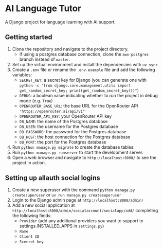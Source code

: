 # AI Language Tutor

A Django project for language learning with AI support.

## Getting started

1. Clone the repository and navigate to the project directory.
    * If using a postgres database connection, clone the `aws-postgres` branch instead of `master`.
2. Set up the virtual environment and install the dependencies with `uv sync`
3. Create a `.env` file or rename the `.env.example` file and add the following variables:
	* `SECRET_KEY`: a secret key for Django (you can generate one with `python -c "from django.core.management.utils import get_random_secret_key; print(get_random_secret_key())"`)
	* `DEBUG`: a boolean value indicating whether to run the project in debug mode (e.g. `True`)
    * `OPENROUTER_BASE_URL`: the base URL for the OpenRouter API `"https://openrouter.ai/api/v1"`
	* `OPENROUTER_API_KEY`: your OpenRouter API key
    * `DB_NAME`: the name of the Postgres database
    * `DB_USER`: the username for the Postgres database
    * `DB_PASSWORD`: the password for the Postgres database
    * `DB_HOST`: the host connection for the Postgres database
    * `DB_PORT`: the port for the Postgres database
4. Run `python manage.py migrate` to create the database tables.
5. Run `python manage.py runserver` to start the development server.
6. Open a web browser and navigate to `http://localhost:8000/` to see the project in action.

## Setting up allauth social logins

1. Create a new superuser with the command `python manage.py createsuperuser` or `uv run manage.py createsuperuser`
2. Login to the Django admin page at `http://localhost:8000/admin/`
3. Add a new social application at `http://localhost:8000/admin/socialaccount/socialapp/add/` completing the following fields:
    * `Provider` (add any additional providers you want to support to settings.INSTALLED_APPS in `settings.py`)
    * `Name`
    * `Client ID`
    * `Scecret key`

